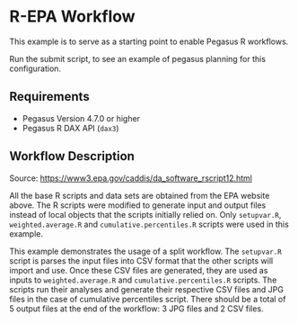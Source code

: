 # R-EPA Workflow

This example is to serve as a starting point to enable Pegasus R workflows.

Run the submit script, to see an example of pegasus planning for this
configuration. 


Requirements
------------------

- Pegasus Version 4.7.0 or higher
- Pegasus R DAX API (`dax3`)


Workflow Description
-------------------

Source: https://www3.epa.gov/caddis/da_software_rscript12.html

All the base R scripts and data sets are obtained from the EPA website above.
The R scripts were modified to generate input and output files instead of local 
objects that the scripts initially relied on. Only `setupvar.R`, `weighted.average.R` 
and `cumulative.percentiles.R` scripts were used in this example.

This example demonstrates the usage of a split workflow. The `setupvar.R` script is 
parses the input files into CSV format that the other scripts will import and use.
Once these CSV files are generated, they are used as inputs to `weighted.average.R` and
`cumulative.percentiles.R` scripts. The scripts run their analyses and generate their
respective CSV files and JPG files in the case of cumulative percentiles script. 
There should be a total of 5 output files at the end of the workflow: 3 JPG files and
2 CSV files.

